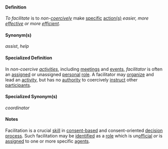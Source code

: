 #### Definition

*To facilitate* is to *non-[coercively](https://github.com/gcassel/Modular-Organization-Terminology/blob/master/terms/coerce.md)* make [specific](https://github.com/gcassel/Modular-Organization-Terminology/blob/master/terms/specific.md) [action(s)](https://github.com/gcassel/Modular-Organization-Terminology/blob/master/terms/act.md) *easier, more [effective](https://github.com/gcassel/Modular-Organization-Terminology/blob/master/terms/effective.md) or more [efficient](https://github.com/gcassel/Modular-Organization-Terminology/blob/master/terms/efficient.md)*.

#### Synonym(s)

*assist*, *help*

#### Specialized Definition

In *non-coercive [activities](https://github.com/gcassel/Modular-Organizing-Terminology/blob/master/terms/activity.md)*, including [meetings](https://github.com/gcassel/Modular-Organizing-Terminology/blob/master/terms/meeting.md) and [events](https://github.com/gcassel/Modular-Organizing-Terminology/blob/master/terms/event.md), *facilitator* is often an [assigned](https://github.com/gcassel/Modular-Organizing-Terminology/blob/master/terms/assign.md) or unassigned [personal](https://github.com/gcassel/Modular-Organizing-Terminology/blob/master/terms/personal.md) [role](https://github.com/gcassel/Modular-Organizing-Terminology/blob/master/terms/role.md).  A facilitator may [organize](https://github.com/gcassel/Modular-Organizing-Terminology/blob/master/terms/organize.md) and lead an [activity](https://github.com/gcassel/Modular-Organizing-Terminology/blob/master/terms/activity.md), but has no [authority](https://github.com/gcassel/Modular-Organizing-Terminology/blob/master/terms/authority.md) to coercively [instruct](https://github.com/gcassel/Modular-Organizing-Terminology/blob/master/terms/instruct.md) other [participants](https://github.com/gcassel/Modular-Organizing-Terminology/blob/master/terms/participate.md).

#### Specialized Synonym(s)

*coordinator*

#### Notes

Facilitation is a crucial [skill](https://github.com/gcassel/Modular-Organization-Terminology/blob/master/terms/skill.md) in [consent-based](https://github.com/gcassel/Modular-Organization-Terminology/blob/master/compound-terms/consent-based.md) and consent-oriented [decision](https://github.com/gcassel/Modular-Organization-Terminology/blob/master/terms/decide.md) [process](https://github.com/gcassel/Modular-Organization-Terminology/blob/master/terms/process.md).  Such facilitation may be [identified](https://github.com/gcassel/Modular-Organization-Terminology/blob/master/terms/identify.md) as a [role](https://github.com/gcassel/Modular-Organization-Terminology/blob/master/terms/role.md) which is un[official](https://github.com/gcassel/Modular-Organization-Terminology/blob/master/terms/official.md) *or* is [assigned](https://github.com/gcassel/Modular-Organization-Terminology/blob/master/terms/assign.md) to one or more specific [agents](https://github.com/gcassel/Modular-Organization-Terminology/blob/master/terms/agent.md).
